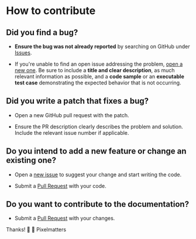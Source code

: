 # How to contribute

## Did you find a bug?

* **Ensure the bug was not already reported** by searching on GitHub under [Issues](https://github.com/Pixelmatters/ts-check-filter/issues).

* If you're unable to find an open issue addressing the problem, [open a new one](https://github.com/Pixelmatters/ts-check-filter/issues/new). Be sure to include a **title and clear description**, as much relevant information as possible, and a **code sample** or an **executable test case** demonstrating the expected behavior that is not occurring.

## Did you write a patch that fixes a bug?

* Open a new GitHub pull request with the patch.

* Ensure the PR description clearly describes the problem and solution. Include the relevant issue number if applicable.

## Do you intend to add a new feature or change an existing one?

* Open a [new issue](https://github.com/Pixelmatters/ts-check-filter/issues/new) to suggest your change and start writing the code.

* Submit a [Pull Request](https://github.com/Pixelmatters/ts-check-filter/compare) with your code.

## Do you want to contribute to the documentation?

* Submit a [Pull Request](https://github.com/Pixelmatters/ts-check-filter/compare) with your changes.

Thanks! 🧡 💙
Pixelmatters
